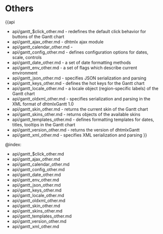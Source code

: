 
Others
=======

{{api
- api/gantt_$click_other.md - redefines the default click behavior for buttons of the Gantt chart
- api/gantt_ajax_other.md - dhtmlx ajax module
- api/gantt_calendar_other.md - 
- api/gantt_config_other.md - defines configuration options for dates, scale, controls
- api/gantt_date_other.md - a set of date formatting methods
- api/gantt_env_other.md - a set of flags which describe current environment
- api/gantt_json_other.md - specifies JSON serialization and parsing
- api/gantt_keys_other.md - defines the hot keys for the Gantt chart
- api/gantt_locale_other.md - a locale object (region-specific labels) of the Gantt chart
- api/gantt_oldxml_other.md - specifies serialization and parsing in the XML format of dhtmlxGantt 1.0
- api/gantt_skin_other.md - returns the current skin of the Gantt chart
- api/gantt_skins_other.md - returns objects of the available skins
- api/gantt_templates_other.md - defines formatting templates for dates, titles, tooltips in the Gantt chart
- api/gantt_version_other.md - returns the version of dhtmlxGantt
- api/gantt_xml_other.md - specifies XML serialization and parsing
}}

@index:
- api/gantt_$click_other.md
- api/gantt_ajax_other.md
- api/gantt_calendar_other.md
- api/gantt_config_other.md
- api/gantt_date_other.md
- api/gantt_env_other.md
- api/gantt_json_other.md
- api/gantt_keys_other.md
- api/gantt_locale_other.md
- api/gantt_oldxml_other.md
- api/gantt_skin_other.md
- api/gantt_skins_other.md
- api/gantt_templates_other.md
- api/gantt_version_other.md
- api/gantt_xml_other.md


